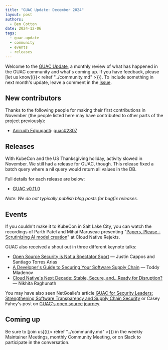 ```yaml
---
title: "GUAC Update: December 2024"
layout: post
authors: 
  - Ben Cotton
date: 2024-12-06
tags:
  - guac-update
  - community
  - events
  - releases
---
```


Welcome to the [GUAC Update](/tags/guac-update), a monthly review of what has happened in the GUAC community and what's coming up.
If you have feedback, please [let us know]({{< relref "../community.md" >}}).
To include something in next month's update, leave a comment in the [issue](https://github.com/guacsec/guac-landing/issues/104).

## New contributors

Thanks to the following people for making their first contributions in November
(the people listed here may have contributed to other parts of the project previously):

* [Anirudh Edpuganti](https://github.com/ANIRUDH-333): [guac#2307](https://github.com/guacsec/guac/pull/2307)

## Releases

With KubeCon and the US Thanksgiving holiday, activity slowed in November.
We still had a release for GUAC, though.
This release fixed a batch query where a nil query would return all values in the DB.

Full details for each release are below:

* [GUAC v0.11.0](https://github.com/guacsec/guac/releases/tag/v0.11.2)

*Note: We do not typically publish blog posts for bugfix releases.*

## Events

If you couldn't make it to KubeCon in Salt Lake City, you can watch the recordings of Parth Patel and Mihai Maruseac presenting "[Papers, Please - Scrutinizing AI model creation](https://www.youtube.com/watch?v=-UdO2b697kw)" at Cloud Native Rejekts.

GUAC also received a shout out in three different keynote talks:
* [Open Source Security is Not a Spectator Sport](https://www.youtube.com/watch?v=tqvjzsNmJZ8) — Justin Cappos and Santiago Torres Arias
* [A Developer's Guide to Securing Your Software Supply Chain](https://www.youtube.com/watch?v=YQuzhSGGPNk) — Toddy Mladenov
* [Cloud Native's Next Decade: Stable, Secure, and...Ready for Disruption?](https://www.youtube.com/watch?v=gMIhdUiHPps) — Nikhita Raghunath

You may have also seen NetGoalie's article [GUAC for Security Leaders: Strengthening Software Transparency and Supply Chain Security](https://www.linkedin.com/pulse/guac-security-leaders-strengthening-software-transparency-supply-ukhae/) or Casey Fahey's post on [GUAC's open source journey](https://www.linkedin.com/pulse/guacs-open-source-journey-advancing-software-supply-chain-casey-fahey-1jxve/).

## Coming up

Be sure to [join us]({{< relref "../community.md" >}}) in the weekly Maintainer Meetings, monthly Community Meeting, or on Slack to participate in the conversation.